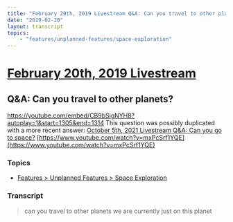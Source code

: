 ```yaml
---
title: "February 20th, 2019 Livestream Q&A: Can you travel to other planets?"
date: "2019-02-20"
layout: transcript
topics:
    - "features/unplanned-features/space-exploration"
---
```

# [February 20th, 2019 Livestream](../2019-02-20.md)
## Q&A: Can you travel to other planets?
https://youtube.com/embed/CB9bSigNYH8?autoplay=1&start=1305&end=1314
This question was possibly duplicated with a more recent answer: [October 5th, 2021 Livestream Q&A: Can you go to space?](./yt-mxPcSrf1YQE.md) [https://www.youtube.com/watch?v=mxPcSrf1YQE](https://www.youtube.com/watch?v=mxPcSrf1YQE)


### Topics
* [Features > Unplanned Features > Space Exploration](../topics/features/unplanned-features/space-exploration.md)

### Transcript

> can you travel to other planets we are currently just on this planet
